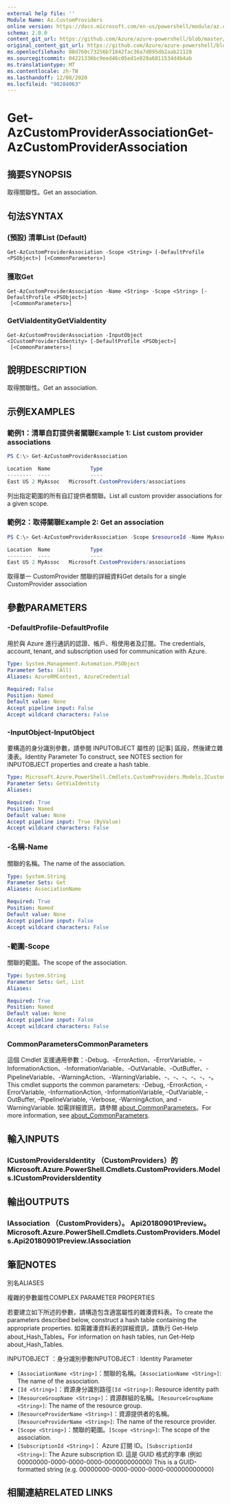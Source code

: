 ```yaml
---
external help file: ''
Module Name: Az.CustomProviders
online version: https://docs.microsoft.com/en-us/powershell/module/az.customproviders/get-azcustomproviderassociation
schema: 2.0.0
content_git_url: https://github.com/Azure/azure-powershell/blob/master/src/CustomProviders/help/Get-AzCustomProviderAssociation.md
original_content_git_url: https://github.com/Azure/azure-powershell/blob/master/src/CustomProviders/help/Get-AzCustomProviderAssociation.md
ms.openlocfilehash: 08d760c73256b71842fac36a7d095db2aab21128
ms.sourcegitcommit: 04221336bc9eed46c05ed1e828a6811534d4b4ab
ms.translationtype: MT
ms.contentlocale: zh-TW
ms.lasthandoff: 12/08/2020
ms.locfileid: "98284063"
---
```

# <span data-ttu-id="4f36a-101">Get-AzCustomProviderAssociation</span><span class="sxs-lookup"><span data-stu-id="4f36a-101">Get-AzCustomProviderAssociation</span></span>

## <span data-ttu-id="4f36a-102">摘要</span><span class="sxs-lookup"><span data-stu-id="4f36a-102">SYNOPSIS</span></span>
<span data-ttu-id="4f36a-103">取得關聯性。</span><span class="sxs-lookup"><span data-stu-id="4f36a-103">Get an association.</span></span>

## <span data-ttu-id="4f36a-104">句法</span><span class="sxs-lookup"><span data-stu-id="4f36a-104">SYNTAX</span></span>

### <span data-ttu-id="4f36a-105"> (預設) 清單</span><span class="sxs-lookup"><span data-stu-id="4f36a-105">List (Default)</span></span>
```
Get-AzCustomProviderAssociation -Scope <String> [-DefaultProfile <PSObject>] [<CommonParameters>]
```

### <span data-ttu-id="4f36a-106">獲取</span><span class="sxs-lookup"><span data-stu-id="4f36a-106">Get</span></span>
```
Get-AzCustomProviderAssociation -Name <String> -Scope <String> [-DefaultProfile <PSObject>]
 [<CommonParameters>]
```

### <span data-ttu-id="4f36a-107">GetViaIdentity</span><span class="sxs-lookup"><span data-stu-id="4f36a-107">GetViaIdentity</span></span>
```
Get-AzCustomProviderAssociation -InputObject <ICustomProvidersIdentity> [-DefaultProfile <PSObject>]
 [<CommonParameters>]
```

## <span data-ttu-id="4f36a-108">說明</span><span class="sxs-lookup"><span data-stu-id="4f36a-108">DESCRIPTION</span></span>
<span data-ttu-id="4f36a-109">取得關聯性。</span><span class="sxs-lookup"><span data-stu-id="4f36a-109">Get an association.</span></span>

## <span data-ttu-id="4f36a-110">示例</span><span class="sxs-lookup"><span data-stu-id="4f36a-110">EXAMPLES</span></span>

### <span data-ttu-id="4f36a-111">範例1：清單自訂提供者關聯</span><span class="sxs-lookup"><span data-stu-id="4f36a-111">Example 1: List custom provider associations</span></span>
```powershell
PS C:\> Get-AzCustomProviderAssociation

Location  Name             Type
--------  ----             ----
East US 2 MyAssoc   Microsoft.CustomProviders/associations
```

<span data-ttu-id="4f36a-112">列出指定範圍的所有自訂提供者關聯。</span><span class="sxs-lookup"><span data-stu-id="4f36a-112">List all custom provider associations for a given scope.</span></span>

### <span data-ttu-id="4f36a-113">範例2：取得關聯</span><span class="sxs-lookup"><span data-stu-id="4f36a-113">Example 2: Get an association</span></span>
```powershell
PS C:\> Get-AzCustomProviderAssociation -Scope $resourceId -Name MyAssoc

Location  Name             Type
--------  ----             ----
East US 2 MyAssoc   Microsoft.CustomProviders/associations
```

<span data-ttu-id="4f36a-114">取得單一 CustomProvider 關聯的詳細資料</span><span class="sxs-lookup"><span data-stu-id="4f36a-114">Get details for a single CustomProvider association</span></span>

## <span data-ttu-id="4f36a-115">參數</span><span class="sxs-lookup"><span data-stu-id="4f36a-115">PARAMETERS</span></span>

### <span data-ttu-id="4f36a-116">-DefaultProfile</span><span class="sxs-lookup"><span data-stu-id="4f36a-116">-DefaultProfile</span></span>
<span data-ttu-id="4f36a-117">用於與 Azure 進行通訊的認證、帳戶、租使用者及訂閱。</span><span class="sxs-lookup"><span data-stu-id="4f36a-117">The credentials, account, tenant, and subscription used for communication with Azure.</span></span>

```yaml
Type: System.Management.Automation.PSObject
Parameter Sets: (All)
Aliases: AzureRMContext, AzureCredential

Required: False
Position: Named
Default value: None
Accept pipeline input: False
Accept wildcard characters: False
```

### <span data-ttu-id="4f36a-118">-InputObject</span><span class="sxs-lookup"><span data-stu-id="4f36a-118">-InputObject</span></span>
<span data-ttu-id="4f36a-119">要構造的身分識別參數，請參閱 INPUTOBJECT 屬性的 [記事] 區段，然後建立雜湊表。</span><span class="sxs-lookup"><span data-stu-id="4f36a-119">Identity Parameter To construct, see NOTES section for INPUTOBJECT properties and create a hash table.</span></span>

```yaml
Type: Microsoft.Azure.PowerShell.Cmdlets.CustomProviders.Models.ICustomProvidersIdentity
Parameter Sets: GetViaIdentity
Aliases:

Required: True
Position: Named
Default value: None
Accept pipeline input: True (ByValue)
Accept wildcard characters: False
```

### <span data-ttu-id="4f36a-120">-名稱</span><span class="sxs-lookup"><span data-stu-id="4f36a-120">-Name</span></span>
<span data-ttu-id="4f36a-121">關聯的名稱。</span><span class="sxs-lookup"><span data-stu-id="4f36a-121">The name of the association.</span></span>

```yaml
Type: System.String
Parameter Sets: Get
Aliases: AssociationName

Required: True
Position: Named
Default value: None
Accept pipeline input: False
Accept wildcard characters: False
```

### <span data-ttu-id="4f36a-122">-範圍</span><span class="sxs-lookup"><span data-stu-id="4f36a-122">-Scope</span></span>
<span data-ttu-id="4f36a-123">關聯的範圍。</span><span class="sxs-lookup"><span data-stu-id="4f36a-123">The scope of the association.</span></span>

```yaml
Type: System.String
Parameter Sets: Get, List
Aliases:

Required: True
Position: Named
Default value: None
Accept pipeline input: False
Accept wildcard characters: False
```

### <span data-ttu-id="4f36a-124">CommonParameters</span><span class="sxs-lookup"><span data-stu-id="4f36a-124">CommonParameters</span></span>
<span data-ttu-id="4f36a-125">這個 Cmdlet 支援通用參數：-Debug、-ErrorAction、-ErrorVariable、-InformationAction、-InformationVariable、-OutVariable、-OutBuffer、-PipelineVariable、-WarningAction、-WarningVariable、-、-、-、-、-、-。</span><span class="sxs-lookup"><span data-stu-id="4f36a-125">This cmdlet supports the common parameters: -Debug, -ErrorAction, -ErrorVariable, -InformationAction, -InformationVariable, -OutVariable, -OutBuffer, -PipelineVariable, -Verbose, -WarningAction, and -WarningVariable.</span></span> <span data-ttu-id="4f36a-126">如需詳細資訊，請參閱 [about_CommonParameters](http://go.microsoft.com/fwlink/?LinkID=113216)。</span><span class="sxs-lookup"><span data-stu-id="4f36a-126">For more information, see [about_CommonParameters](http://go.microsoft.com/fwlink/?LinkID=113216).</span></span>

## <span data-ttu-id="4f36a-127">輸入</span><span class="sxs-lookup"><span data-stu-id="4f36a-127">INPUTS</span></span>

### <span data-ttu-id="4f36a-128">ICustomProvidersIdentity （CustomProviders）的</span><span class="sxs-lookup"><span data-stu-id="4f36a-128">Microsoft.Azure.PowerShell.Cmdlets.CustomProviders.Models.ICustomProvidersIdentity</span></span>

## <span data-ttu-id="4f36a-129">輸出</span><span class="sxs-lookup"><span data-stu-id="4f36a-129">OUTPUTS</span></span>

### <span data-ttu-id="4f36a-130">IAssociation （CustomProviders）。 Api20180901Preview。</span><span class="sxs-lookup"><span data-stu-id="4f36a-130">Microsoft.Azure.PowerShell.Cmdlets.CustomProviders.Models.Api20180901Preview.IAssociation</span></span>

## <span data-ttu-id="4f36a-131">筆記</span><span class="sxs-lookup"><span data-stu-id="4f36a-131">NOTES</span></span>

<span data-ttu-id="4f36a-132">別名</span><span class="sxs-lookup"><span data-stu-id="4f36a-132">ALIASES</span></span>

<span data-ttu-id="4f36a-133">複雜的參數屬性</span><span class="sxs-lookup"><span data-stu-id="4f36a-133">COMPLEX PARAMETER PROPERTIES</span></span>

<span data-ttu-id="4f36a-134">若要建立如下所述的參數，請構造包含適當屬性的雜湊資料表。</span><span class="sxs-lookup"><span data-stu-id="4f36a-134">To create the parameters described below, construct a hash table containing the appropriate properties.</span></span> <span data-ttu-id="4f36a-135">如需雜湊資料表的詳細資訊，請執行 Get-Help about_Hash_Tables。</span><span class="sxs-lookup"><span data-stu-id="4f36a-135">For information on hash tables, run Get-Help about_Hash_Tables.</span></span>


<span data-ttu-id="4f36a-136">INPUTOBJECT <ICustomProvidersIdentity> ：身分識別參數</span><span class="sxs-lookup"><span data-stu-id="4f36a-136">INPUTOBJECT <ICustomProvidersIdentity>: Identity Parameter</span></span>
  - <span data-ttu-id="4f36a-137">`[AssociationName <String>]`：關聯的名稱。</span><span class="sxs-lookup"><span data-stu-id="4f36a-137">`[AssociationName <String>]`: The name of the association.</span></span>
  - <span data-ttu-id="4f36a-138">`[Id <String>]`：資源身分識別路徑</span><span class="sxs-lookup"><span data-stu-id="4f36a-138">`[Id <String>]`: Resource identity path</span></span>
  - <span data-ttu-id="4f36a-139">`[ResourceGroupName <String>]`：資源群組的名稱。</span><span class="sxs-lookup"><span data-stu-id="4f36a-139">`[ResourceGroupName <String>]`: The name of the resource group.</span></span>
  - <span data-ttu-id="4f36a-140">`[ResourceProviderName <String>]`：資源提供者的名稱。</span><span class="sxs-lookup"><span data-stu-id="4f36a-140">`[ResourceProviderName <String>]`: The name of the resource provider.</span></span>
  - <span data-ttu-id="4f36a-141">`[Scope <String>]`：關聯的範圍。</span><span class="sxs-lookup"><span data-stu-id="4f36a-141">`[Scope <String>]`: The scope of the association.</span></span>
  - <span data-ttu-id="4f36a-142">`[SubscriptionId <String>]`： Azure 訂閱 ID。</span><span class="sxs-lookup"><span data-stu-id="4f36a-142">`[SubscriptionId <String>]`: The Azure subscription ID.</span></span> <span data-ttu-id="4f36a-143">這是 GUID 格式的字串 (例如 00000000-0000-0000-0000-000000000000) </span><span class="sxs-lookup"><span data-stu-id="4f36a-143">This is a GUID-formatted string (e.g. 00000000-0000-0000-0000-000000000000)</span></span>

## <span data-ttu-id="4f36a-144">相關連結</span><span class="sxs-lookup"><span data-stu-id="4f36a-144">RELATED LINKS</span></span>

